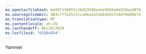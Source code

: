 ```yaml
---
ms.openlocfilehash: be99f136055c28d23586eebe9956e9d316ea3876
ms.sourcegitcommit: 483c777a1537ccab6a2a2da6a5d1fe4470dd0e7e
ms.translationtype: MT
ms.contentlocale: zh-CN
ms.lasthandoff: 06/19/2019
ms.locfileid: "61564454"
---
```

Yammer